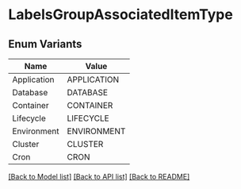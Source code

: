 # LabelsGroupAssociatedItemType

## Enum Variants

| Name | Value |
|---- | -----|
| Application | APPLICATION |
| Database | DATABASE |
| Container | CONTAINER |
| Lifecycle | LIFECYCLE |
| Environment | ENVIRONMENT |
| Cluster | CLUSTER |
| Cron | CRON |


[[Back to Model list]](../README.md#documentation-for-models) [[Back to API list]](../README.md#documentation-for-api-endpoints) [[Back to README]](../README.md)


